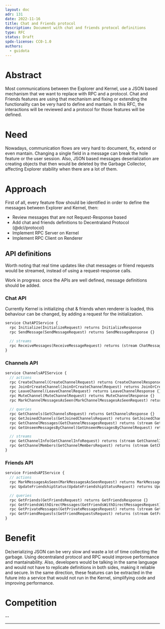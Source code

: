 ```yaml
---
layout: doc
adr: 131
date: 2022-11-16
title: Chat and Friends protocol
description: Document with chat and friends protocol definitions
type: RFC
status: Draft
spdx-license: CC0-1.0
authors:
  - guidota
---
```


# Abstract

Most communications between the Explorer and Kernel, use a JSON based mechanism that we want to replace with RPC and a protocol.
Chat and Friends features are using that mechanism and fixing or extending the functionality can be very hard to define and mantain.
In this RFC, the interactions will be reviewed and a protocol for those features will be defined.

# Need

Nowadays, communication flows are very hard to document, fix, extend or even mantain. Changing a single field in a message can break the hole feature or the user session.
Also, JSON based messages deserialization are creating objects that then would be deleted by the Garbage Collector, affecting Explorer stability when there are a lot of them.

# Approach

First of all, every feature flow should be identified in order to define the messages between Explorer and Kernel, then:

- Review messages that are not Request-Response based
- Add chat and friends definitions to Decentraland Protocol (@dcl/protocol)
- Implement RPC Server on Kernel
- Implement RPC Client on Renderer

## API definitions

Worth noting that real time updates like chat messages or friend requests would be streamed, instead of using a request-response calls.

Work in progress: once the APIs are well defined, message definitions should be added.

### Chat API

Currently Kernel is initializing chat & friends when renderer is loaded, this behaviour can be changed, by adding a request for the initialization.

```protobuf
service ChatAPIService {
  rpc Initialize(InitializeRequest) returns InitializeResponse
  rpc SendMessage(SendMessageRequest) returns SendMessageResponse {}

  // streams
  rpc ReceiveMessages(ReceiveMessageRequest) returns (stream ChatMessage)
}
```

### Channels API

```protobuf
service ChannelsAPIService {
  // actions
  rpc CreateChannel(CreateChannelRequest) returns CreateChannelResponse {}
  rpc JoinOrCreateChannel(JoinOrCreateChannelRequest) returns JoinOrCreateChannelResponse {}
  rpc LeaveChannel(LeaveChannelRequest) returns LeaveChannelResponse {}
  rpc MuteChannel(MuteChannelRequest) returns MuteChannelResponse {}
  rpc MarkChannelMessagesAsSeen(MarkChannelMessagesAsSeenRequest) returns MarkChannelMessagesAsSeenResponse {}

  // queries
  rpc GetChannels(GetChannelsRequest) returns GetChannelsResponse {}
  rpc GetJoinedChannels(GetJoinedChannelsRequest) returns GetJoinedChannelsResponse {}
  rpc GetChannelMessages(GetChannelMessagesRequest) returns (stream GetChannelMessagesResponse {})
  rpc GetUnseenMessagesByChannel(GetUnseenMessagesByChannelRequest) returns (stream GetUnseenMessagesByChannelResponse {})

  // streams
  rpc GetChannelInfo(GetChannelInfoRequest) returns (stream GetChannelInfoResponse {})
  rpc GetChannelMembers(GetChannelMembersRequest) returns (stream GetChannelMembersResponse {})
}

```

### Friends API

```protobuf
service FriendsAPIService {
  // actions
  rpc MarkMessagesAsSeen(MarkMessagesAsSeenRequest) returns MarkMessagesAsSeenResponse {}
  rpc UpdateFriendshipStatus(UpdateFriendshipStatusRequest) returns UpdateFriendshipStatusResponse {}

  // queries
  rpc GetFriends(GetFriendsRequest) returns GetFriendsResponse {}
  rpc GetFriendsWithDirectMessages(GetFriendsWithDirectMessagesRequest) returns GetFriendsWithDirectMessagesResponse {}
  rpc GetPrivateMessages(GetPrivateMessagesRequest) returns (stream GetPrivateMessagesResponse {})
  rpc GetFriendRequests(GetFriendRequestsRequest) returns (stream GetFriendRequestsResponse {})
}

```

# Benefit

De/serializing JSON can be very slow and waste a lot of time collecting the garbage. Using decentraland protocol and RPC would improve performance and mantainability.
Also, developers would be talking in the same language and would not have to replicate definitions in both sides, making it reliable and secure.
In the same direction, these features can be extracted in the future into a service that would not run in the Kernel, simplifying code and improving performance.

# Competition

--

---
